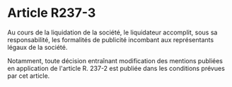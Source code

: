 # Article R237-3

Au cours de la liquidation de la société, le liquidateur accomplit, sous sa responsabilité, les formalités de publicité incombant aux représentants légaux de la société.

Notamment, toute décision entraînant modification des mentions publiées en application de l'article R. 237-2 est publiée dans les conditions prévues par cet article.
